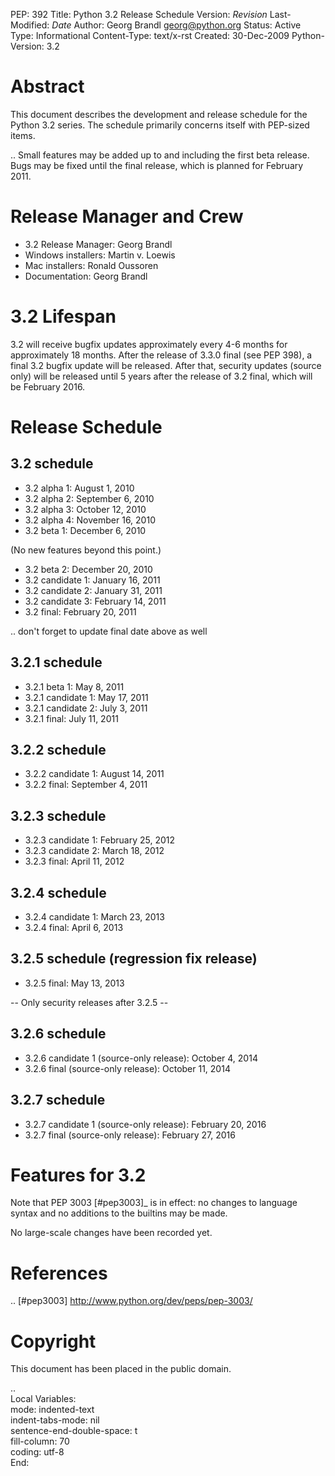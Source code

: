 PEP: 392
Title: Python 3.2 Release Schedule
Version: $Revision$
Last-Modified: $Date$
Author: Georg Brandl <georg@python.org>
Status: Active
Type: Informational
Content-Type: text/x-rst
Created: 30-Dec-2009
Python-Version: 3.2


Abstract
========

This document describes the development and release schedule for the
Python 3.2 series.  The schedule primarily concerns itself with PEP-sized
items.

.. Small features may be added up to and including the first beta
   release.  Bugs may be fixed until the final release, which is planned
   for February 2011.


Release Manager and Crew
========================

- 3.2 Release Manager: Georg Brandl
- Windows installers: Martin v. Loewis
- Mac installers: Ronald Oussoren
- Documentation: Georg Brandl


3.2 Lifespan
============

3.2 will receive bugfix updates approximately every 4-6 months for
approximately 18 months.  After the release of 3.3.0 final (see PEP
398), a final 3.2 bugfix update will be released.  After that,
security updates (source only) will be released until 5 years after
the release of 3.2 final, which will be February 2016.


Release Schedule
================

3.2 schedule
------------

- 3.2 alpha 1: August 1, 2010
- 3.2 alpha 2: September 6, 2010
- 3.2 alpha 3: October 12, 2010
- 3.2 alpha 4: November 16, 2010
- 3.2 beta 1: December 6, 2010

(No new features beyond this point.)

- 3.2 beta 2: December 20, 2010
- 3.2 candidate 1: January 16, 2011
- 3.2 candidate 2: January 31, 2011
- 3.2 candidate 3: February 14, 2011
- 3.2 final: February 20, 2011

.. don't forget to update final date above as well

3.2.1 schedule
--------------

- 3.2.1 beta 1: May 8, 2011
- 3.2.1 candidate 1: May 17, 2011
- 3.2.1 candidate 2: July 3, 2011
- 3.2.1 final: July 11, 2011

3.2.2 schedule
--------------

- 3.2.2 candidate 1: August 14, 2011
- 3.2.2 final: September 4, 2011

3.2.3 schedule
--------------

- 3.2.3 candidate 1: February 25, 2012
- 3.2.3 candidate 2: March 18, 2012
- 3.2.3 final: April 11, 2012

3.2.4 schedule
--------------

- 3.2.4 candidate 1: March 23, 2013
- 3.2.4 final: April 6, 2013

3.2.5 schedule (regression fix release)
---------------------------------------

- 3.2.5 final: May 13, 2013

-- Only security releases after 3.2.5 --

3.2.6 schedule
--------------

- 3.2.6 candidate 1 (source-only release): October 4, 2014
- 3.2.6 final (source-only release): October 11, 2014

3.2.7 schedule
--------------

- 3.2.7 candidate 1 (source-only release): February 20, 2016
- 3.2.7 final (source-only release): February 27, 2016


Features for 3.2
================

Note that PEP 3003 [#pep3003]_ is in effect: no changes to language
syntax and no additions to the builtins may be made.

No large-scale changes have been recorded yet.


References
==========

.. [#pep3003]
   http://www.python.org/dev/peps/pep-3003/



Copyright
=========

This document has been placed in the public domain.



..  
  Local Variables:  
  mode: indented-text  
  indent-tabs-mode: nil  
  sentence-end-double-space: t  
  fill-column: 70  
  coding: utf-8  
  End:  
